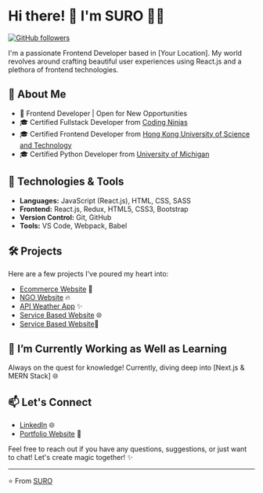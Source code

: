 # Hi there! 👋 I'm SURO 👨‍💻
[![GitHub followers](https://img.shields.io/github/followers/isurojit.svg?style=social&label=Follow&maxAge=2592000)](https://github.com/isurojit?tab=followers)

I'm a passionate Frontend Developer based in [Your Location]. My world revolves around crafting beautiful user experiences using React.js and a plethora of frontend technologies.

## 🚀 About Me

- 💼 Frontend Developer | Open for New Opportunities
- 🎓 Certified Fullstack Developer from [Coding Ninjas](https://students.codingninjas.com/verify/55d48755aab315bd)
- 🎓 Certified Frontend Developer from [Hong Kong University of Science and Technology](https://www.coursera.org/account/accomplishments/certificate/YZW9RPTVSE72)
- 🎓 Certified Python Developer from [University of Michigan]([https://online.umich.edu/](https://www.coursera.org/account/accomplishments/specialization/certificate/PVJ3Y7U7SH6F))

## 🔧 Technologies & Tools

- **Languages:** JavaScript (React.js), HTML, CSS, SASS
- **Frontend:** React.js, Redux, HTML5, CSS3, Bootstrap
- **Version Control:** Git, GitHub
- **Tools:** VS Code, Webpack, Babel

## 🛠️ Projects

Here are a few projects I've poured my heart into:

- [Ecommerce Website](https://zyozi.com/) 🚀
- [NGO Website](https://gourisevapeeth.org/) 🔥
- [API Weather App](https://isuro-weatherapp.netlify.app/) ✨
- [Service Based Website](https://ayacenter.in/) 🌐
- [Service Based Website](https://patrarepair.com/)🌱

## 🌱 I’m Currently Working as Well as Learning

Always on the quest for knowledge! Currently, diving deep into [Next.js & MERN Stack] 🌐

## 📫 Let's Connect

- [LinkedIn](https://www.linkedin.com/in/surojit-manna/) 🌐
- [Portfolio Website](https://surojit.xyz/) 🚀

Feel free to reach out if you have any questions, suggestions, or just want to chat! Let's create magic together! ✨

---

⭐️ From [SURO](https://github.com/isurojit)
